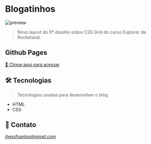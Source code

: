 # Blogatinhos

![preview](https://i.imgur.com/KcwInHw.jpeg)

> Novo layout do 5º desafio sobre CSS Grid do curso Explorer da Rocketseat.

## Github Pages
[🔗 Clique aqui para acessar](https://jhessfrois.github.io/blogatinhos/)

## 🛠 Tecnologias
> Tecnologias usadas para desenvolver o blog

- HTML
- CSS

## 🖤 Contato

jhessfsantos@gmail.com